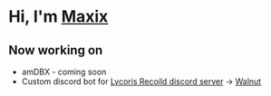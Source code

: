# Hi, I'm [Maxix](http://maxix.sk)

## Now working on 
- amDBX - coming soon
- Custom discord bot for [Lycoris Recoild discord server](https://discord.gg/LycorisRecoil) -> [Walnut](https://github.com/MaxixSVK/walnut-bot)

